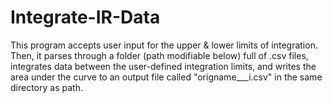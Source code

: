 # Integrate-IR-Data
This program accepts user input for the upper &amp; lower limits of integration. Then, it parses through a folder (path modifiable below) full of .csv files, integrates data between the user-defined integration limits, and writes the area under the curve to an output file called "origname___i.csv" in the same directory as path.
